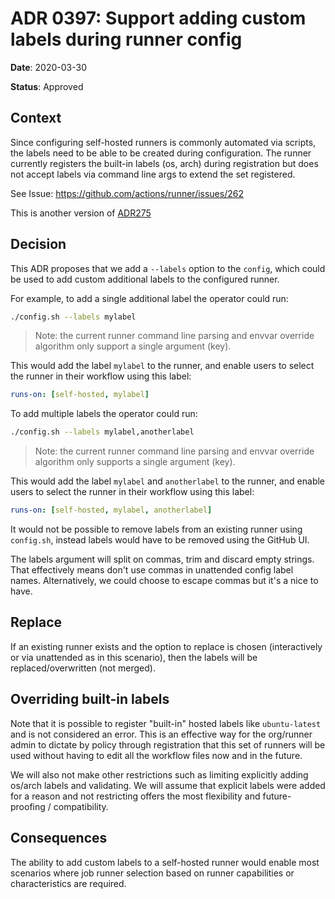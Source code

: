 # ADR 0397: Support adding custom labels during runner config
**Date**: 2020-03-30

**Status**: Approved

## Context

Since configuring self-hosted runners is commonly automated via scripts, the labels need to be able to be created during configuration.  The runner currently registers the built-in labels (os, arch) during registration but does not accept labels via command line args to extend the set registered.

See Issue: https://github.com/actions/runner/issues/262

This is another version of [ADR275](https://github.com/actions/runner/pull/275)

## Decision

This ADR proposes that we add a `--labels` option to the `config`, which could be used to add custom additional labels to the configured runner.

For example, to add a single additional label the operator could run:
```bash
./config.sh --labels mylabel
```
> Note: the current runner command line parsing and envvar override algorithm only support a single argument (key).

This would add the label `mylabel` to the runner, and enable users to select the runner in their workflow using this label:
```yaml
runs-on: [self-hosted, mylabel]
```

To add multiple labels the operator could run:
```bash
./config.sh --labels mylabel,anotherlabel
```
> Note: the current runner command line parsing and envvar override algorithm only supports a single argument (key).

This would add the label `mylabel` and `anotherlabel` to the runner, and enable users to select the runner in their workflow using this label:
```yaml
runs-on: [self-hosted, mylabel, anotherlabel]
```

It would not be possible to remove labels from an existing runner using `config.sh`, instead labels would have to be removed using the GitHub UI.

The labels argument will split on commas, trim and discard empty strings.  That effectively means don't use commas in unattended config label names.  Alternatively, we could choose to escape commas but it's a nice to have.

## Replace

If an existing runner exists and the option to replace is chosen (interactively or via unattended as in this scenario), then the labels will be replaced/overwritten (not merged).

## Overriding built-in labels

Note that it is possible to register "built-in" hosted labels like `ubuntu-latest` and is not considered an error.  This is an effective way for the org/runner admin to dictate by policy through registration that this set of runners will be used without having to edit all the workflow files now and in the future.

We will also not make other restrictions such as limiting explicitly adding os/arch labels and validating.  We will assume that explicit labels were added for a reason and not restricting offers the most flexibility and future-proofing / compatibility.

## Consequences

The ability to add custom labels to a self-hosted runner would enable most scenarios where job runner selection based on runner capabilities or characteristics are required.
